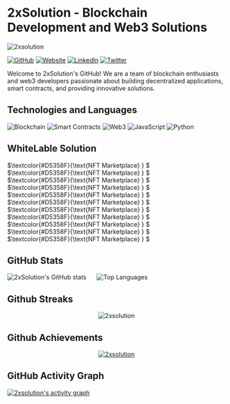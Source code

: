# 2xSolution - Blockchain Development and Web3 Solutions
<p align="left"> <img src="https://komarev.com/ghpvc/?username=2xsolution&label=Profile%20views&color=D5358F&style=flat&theme=radical" alt="2xsolution" /> </p>

[![GitHub](https://img.shields.io/badge/GitHub-2xsolution-D5358F?logo=github&labelColor=1A1B46)](https://github.com/2xsolution)
[![Website](https://img.shields.io/badge/Website-2xsolution.com-D5358F?logo=google-chrome&labelColor=1A1B46)](https://2xsolution.com)
[![LinkedIn](https://img.shields.io/badge/LinkedIn-2xSolution-D5358F?logo=linkedin&labelColor=1A1B46)](https://www.linkedin.com/company/2xsolution)
[![Twitter](https://img.shields.io/twitter/follow/2xSolution?style=social&labelColor=1A1B46)](https://twitter.com/2xSolution)

Welcome to 2xSolution's GitHub! We are a team of blockchain enthusiasts and web3 developers passionate about building decentralized applications, smart contracts, and providing innovative solutions.

## Technologies and Languages

 ![Blockchain](https://img.shields.io/badge/Blockchain-Expert-D5358F?labelColor=1A1B46)
 ![Smart Contracts](https://img.shields.io/badge/Smart%20Contracts-Solidity-D5358F?labelColor=1A1B46)
 ![Web3](https://img.shields.io/badge/Web3-Advanced-D5358F?labelColor=1A1B46)
 ![JavaScript](https://img.shields.io/badge/JavaScript-Expert-D5358F?labelColor=1A1B46)
 ![Python](https://img.shields.io/badge/Python-Intermediate-D5358F?labelColor=1A1B46)


## WhiteLable Solution

$`\textcolor{#D5358F}{\text{NFT Marketplace}  } `$ <br>
$`\textcolor{#D5358F}{\text{NFT Marketplace}  } `$ <br>
$`\textcolor{#D5358F}{\text{NFT Marketplace}  } `$ <br>
$`\textcolor{#D5358F}{\text{NFT Marketplace}  } `$ <br>
$`\textcolor{#D5358F}{\text{NFT Marketplace}  } `$ <br>
$`\textcolor{#D5358F}{\text{NFT Marketplace}  } `$ <br>
$`\textcolor{#D5358F}{\text{NFT Marketplace}  } `$ <br>
$`\textcolor{#D5358F}{\text{NFT Marketplace}  } `$ <br>
$`\textcolor{#D5358F}{\text{NFT Marketplace}  } `$ <br>
$`\textcolor{#D5358F}{\text{NFT Marketplace}  } `$ <br>
$`\textcolor{#D5358F}{\text{NFT Marketplace}  } `$ <br>

## GitHub Stats

![2xSolution's GitHub stats](https://github-readme-stats.vercel.app/api?username=2xsolution&show_icons=true&theme=radical) &nbsp;&nbsp;&nbsp;&nbsp; ![Top Languages](https://github-readme-stats.vercel.app/api/top-langs/?username=2xsolution&layout=compact&theme=radical)

## Github Streaks
<p align="center"><img src="https://github-readme-streak-stats.herokuapp.com/?user=2xsolution&theme=black-ice&hide_border=true&stroke=0000&background=0D1117&ring=e05397&fire=e05397&currStreakLabel=e05397" alt="2xsolution" /></p>

## Github Achievements
<p align="center"> <a href="https://github.com/2xsolution"><img src="https://github-profile-trophy.vercel.app/?username=2xsolution&margin-w=5&theme=radical" alt="2xsolution" /></a> </p>

## GitHub Activity Graph

<!-- https://github.com/ashutosh00710/github-readme-activity-graph -->
<a href="https://github.com/2xsolution/2xsolution"><img alt="2xsolution's activity graph" src="https://github-readme-activity-graph.vercel.app/graph?username=2xsolution&bg_color=0e2239&color=58a6ff&line=114a88&point=58a6ff&hide_border=true" /></a>

<br />

